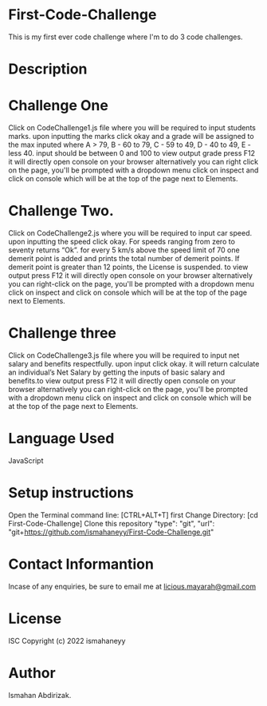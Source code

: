 # First-Code-Challenge
This is my first ever  code challenge where I'm to do 3 code challenges.

# Description

# Challenge One

Click on CodeChallenge1.js file where you will be required to input students marks. upon inputting the marks click okay and a grade will be assigned to the max inputed where A > 79, B - 60 to 79, C - 59 to 49, D - 40 to 49, E - less 40. input should be between 0 and 100 to view output grade press F12 it will directly open console on your browser alternatively you can right click on the page, you'll be prompted with a dropdown menu click on inspect and click on console which will be at the top of the page next to Elements.

 # Challenge Two.

  Click on CodeChallenge2.js where you will be required to input car speed. upon inputting the speed click okay.
  For speeds ranging from zero to seventy returns “Ok”. for every 5 km/s above the speed limit of 70 one demerit point is added and prints the total number of demerit points.
  If demerit point is greater than 12 points, the License is suspended. to view output press F12 it will directly open console on your browser alternatively you can right-click on the page, you'll be prompted with a dropdown menu click on inspect and click on console which will be at the top of the page next to Elements.

# Challenge three

Click on CodeChallenge3.js file where you will be required to input net salary and benefits respectfully. upon input click okay. it will return calculate an individual’s Net Salary by getting the inputs of basic salary and benefits.to view output press F12 it will directly open console on your browser alternatively you can right-click on the page, you'll be prompted with a dropdown menu click on inspect and click on console which will be at the top of the page next to Elements.

# Language Used 
  JavaScript

# Setup instructions

Open the Terminal command line: [CTRL+ALT+T]
first Change Directory: [cd First-Code-Challenge]
Clone this repository
"type": "git",
    "url": "git+https://github.com/ismahaneyy/First-Code-Challenge.git"


# Contact Informantion

Incase of any enquiries, be sure to email me at
licious.mayarah@gmail.com

# License
ISC
Copyright (c) 2022 ismahaneyy

# Author
Ismahan Abdirizak.
